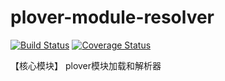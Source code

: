 # plover-module-resolver


[![Build Status](https://travis-ci.org/plover-modules/logger.svg?branch=master)](https://travis-ci.org/plover-modules/logger)
[![Coverage Status](https://coveralls.io/repos/github/plover-modules/logger/badge.svg?branch=master)](https://coveralls.io/github/plover-modules/modules?branch=master)

【核心模块】 plover模块加载和解析器
